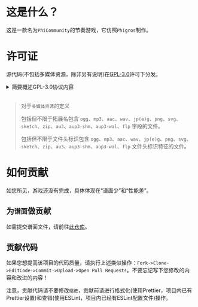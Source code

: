 # 这是什么？
这是一款名为`PhiCommunity`的节奏游戏，它仿照`Phigros`制作。

# 许可证

源代码(不包括多媒体资源，除非另有说明)在[GPL-3.0](https://www.gnu.org/licenses/gpl-3.0.html)许可下分发。

<details>
<summary>简要概述GPL-3.0协议内容</summary>

GNU通用公共许可证 v3.0

获得这种强大的Copyleft许可的条件是提供许可作品和修改的完整源代码，其中包括在同一许可下使用许可作品的大型作品。必须保留版权和许可声明。 贡献者明确授予专利权。

您获得的权限:
 - 商业用途
 - 修改
 - 分配
 - 专利使用
 - 私人使用

您将被此许可证限制:
 - 责任
 - 保修

再创作所需的条件:
 - 包含许可和版权声明
 - 标明修改的内容
 - 同样保持开源
 - 使用相同的许可证(GPL-3.0)

对于多媒体资源，我们保留著作权。

</details>
<br >

>对于`多媒体资源`的定义
>
>包括但不限于拓展名包含 `ogg`、`mp3`、`aac`、`wav`、`jp(e)g`、`png`、`svg`、`sketch`、`zip`、`au3`、`aup3-shm`、`aup3-wal`、`flp` 字段的文件。
>
>包括但不限于文件头标识包含 `ogg`、`mp3`、`aac`、`wav`、`jp(e)g`、`png`、`svg`、`sketch`、`zip`、`au3`、`aup3-shm`、`aup3-wal`、`flp` 文件头标识特征的文件。

# 如何贡献
如您所见，游戏还没有完成，具体体现在“谱面少”和“性能差”。
## 为`谱面`做贡献

如需提交谱面文件，请前往[此仓库](https://github.com/HanHan233/PhiCommunity-Charts-Repo)。

## 贡献代码

如果您想提高该项目的代码质量，请执行上述类似操作：`Fork->Clone->EditCode->Commit->Upload->Open Pull Requests`。不要忘记写下您修改的内容和改进的内容！

注意，贡献代码请不要修改`缩进`，贡献前请进行格式化(使用Prettier，项目内已有Prettier设置)和查错(使用ESLint，项目内已经有ESLint配置文件)操作。